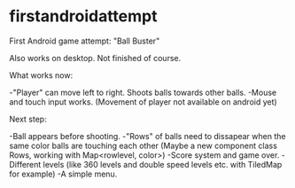 # firstandroidattempt
First Android game attempt: "Ball Buster"

Also works on desktop. Not finished of course. 

What works now: 

-"Player" can move left to right. Shoots balls towards other balls. 
-Mouse and touch input works. (Movement of player not available on android yet)

Next step:

-Ball appears before shooting.
-"Rows" of balls need to dissapear when the same color balls are touching each other (Maybe a new component class Rows, working with Map<rowlevel, color>)
-Score system and game over.
-Different levels (like 360 levels and double speed levels etc. with TiledMap for example)
-A simple menu.
